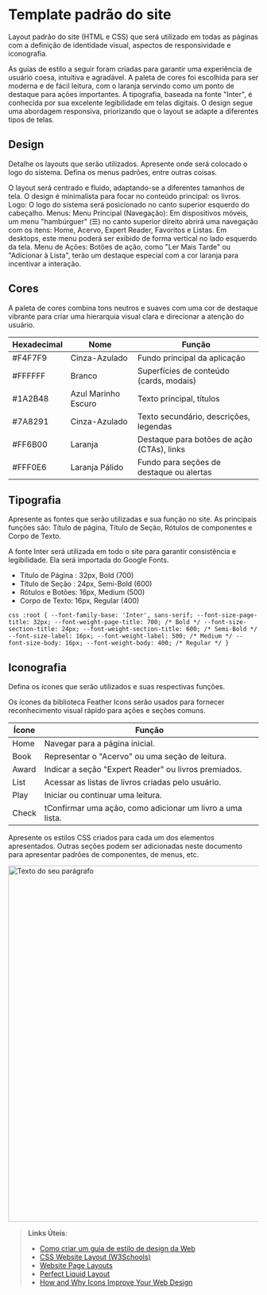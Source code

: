 # Template padrão do site

Layout padrão do site (HTML e CSS) que será utilizado em todas as páginas com a definição de identidade visual, aspectos de responsividade e iconografia.

As guias de estilo a seguir foram criadas para garantir uma experiência de usuário coesa, intuitiva e agradável. A paleta de cores foi escolhida para ser moderna e de fácil leitura, com o laranja servindo como um ponto de destaque para ações importantes. A tipografia, baseada na fonte "Inter", é conhecida por sua excelente legibilidade em telas digitais. O design segue uma abordagem responsiva, priorizando que o layout se adapte a diferentes tipos de telas.

## Design

Detalhe os layouts que serão utilizados. Apresente onde será colocado o logo do sistema. Defina os menus padrões, entre outras coisas.

O layout será centrado e fluido, adaptando-se a diferentes tamanhos de tela. O design é minimalista para focar no conteúdo principal: os livros.
Logo: O logo do sistema será posicionado no canto superior esquerdo do cabeçalho.
Menus:
Menu Principal (Navegação): Em dispositivos móveis, um menu "hambúrguer" (☰) no canto superior direito abrirá uma navegação com os itens: Home, Acervo, Expert Reader, Favoritos e Listas. Em desktops, este menu poderá ser exibido de forma vertical no lado esquerdo da tela.
Menu de Ações: Botões de ação, como "Ler Mais Tarde" ou "Adicionar à Lista", terão um destaque especial com a cor laranja para incentivar a interação.


## Cores

A paleta de cores combina tons neutros e suaves com uma cor de destaque vibrante para criar uma hierarquia visual clara e direcionar a atenção do usuário.

| **Hexadecimal** | **Nome** | **Função** |
|-------|---------------------|--------------------------------------------|
|#F4F7F9| Cinza-Azulado       | Fundo principal da aplicação               |
|#FFFFFF| Branco              | Superfícies de conteúdo (cards, modais)    |
|#1A2B48| Azul Marinho Escuro | Texto principal, títulos                   |
|#7A8291| Cinza-Azulado       | Texto secundário, descrições, legendas     |
|#FF6B00| Laranja	            | Destaque para botões de ação (CTAs), links |
|#FFF0E6| Laranja Pálido      | Fundo para seções de destaque ou alertas   |

## Tipografia

Apresente as fontes que serão utilizadas e sua função no site. As principais funções são: Título de página, Título de Seção, Rótulos de componentes e Corpo de Texto.

A fonte Inter será utilizada em todo o site para garantir consistência e legibilidade. Ela será importada do Google Fonts.
- Título de Página : 32px, Bold (700)
- Título de Seção : 24px, Semi-Bold (600)
- Rótulos e Botões: 16px, Medium (500)
- Corpo de Texto: 16px, Regular (400)

```css :root { --font-family-base: 'Inter', sans-serif; --font-size-page-title: 32px; --font-weight-page-title: 700; /* Bold */ --font-size-section-title: 24px; --font-weight-section-title: 600; /* Semi-Bold */ --font-size-label: 16px; --font-weight-label: 500; /* Medium */ --font-size-body: 16px; --font-weight-body: 400; /* Regular */ } ```

## Iconografia

Defina os ícones que serão utilizados e suas respectivas funções.

Os ícones da biblioteca Feather Icons serão usados para fornecer reconhecimento visual rápido para ações e seções comuns.

| **Ícone**	 | **Função** |
|--------|----------------------------------------------------------|
| Home	 | Navegar para a página inicial.                           |
| Book	 | Representar o "Acervo" ou uma seção de leitura.          |
| Award	 | Indicar a seção "Expert Reader" ou livros premiados.     |
| List	 | Acessar as listas de livros criadas pelo usuário.        |
| Play	 | Iniciar ou continuar uma leitura.                        |
| Check	 | tConfirmar uma ação, como adicionar um livro a uma lista.|

Apresente os estilos CSS criados para cada um dos elementos apresentados.
Outras seções podem ser adicionadas neste documento para apresentar padrões de componentes, de menus, etc.


<img width="1019" height="717" alt="Texto do seu parágrafo" src="https://github.com/user-attachments/assets/b0db30cf-fe0f-4972-9fe6-cb59a1228a46" />




> **Links Úteis**:
>
> -  [Como criar um guia de estilo de design da Web](https://edrodrigues.com.br/blog/como-criar-um-guia-de-estilo-de-design-da-web/#)
> - [CSS Website Layout (W3Schools)](https://www.w3schools.com/css/css_website_layout.asp)
> - [Website Page Layouts](http://www.cellbiol.com/bioinformatics_web_development/chapter-3-your-first-web-page-learning-html-and-css/website-page-layouts/)
> - [Perfect Liquid Layout](https://matthewjamestaylor.com/perfect-liquid-layouts)
> - [How and Why Icons Improve Your Web Design](https://usabilla.com/blog/how-and-why-icons-improve-you-web-design/)
